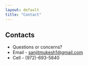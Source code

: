 ```yaml
---
layout: default
title: "Contact"
---
```


## Contacts

* Questions or concerns?
* Email - sanjitmukesh1@gmail.com
* Cell - (972)-693-5840
